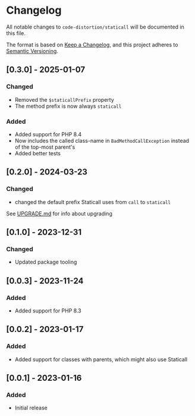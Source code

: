 # Changelog

All notable changes to `code-distortion/staticall` will be documented in this file.

The format is based on [Keep a Changelog](https://keepachangelog.com/en/1.0.0/), and this project adheres to [Semantic Versioning](https://semver.org/spec/v2.0.0.html).



## [0.3.0] - 2025-01-07

### Changed
- Removed the `$staticallPrefix` property
- The method prefix is now always `staticall`

### Added
- Added support for PHP 8.4
- Now includes the called class-name in `BadMethodCallException` instead of the top-most parent's
- Added better tests



## [0.2.0] - 2024-03-23

### Changed
- changed the default prefix Staticall uses from `call` to `staticall`
 
See [UPGRADE.md](UPGRADE.md) for info about upgrading



## [0.1.0] - 2023-12-31

### Changed
- Updated package tooling



## [0.0.3] - 2023-11-24

### Added
- Added support for PHP 8.3



## [0.0.2] - 2023-01-17

### Added
- Added support for classes with parents, which might also use Staticall



## [0.0.1] - 2023-01-16

### Added
- Initial release

